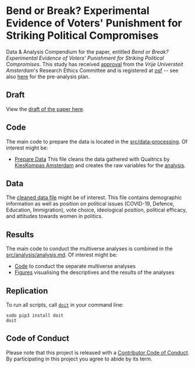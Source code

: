 # Bend or Break? Experimental Evidence of Voters' Punishment for Striking Political Compromises

Data &amp; Analysis Compendium for the paper, entitled _Bend or Break? Experimental Evidence of Voters' Punishment for Striking Political Compromises_. 
This study has received [approval](docs/EthicalApproval.pdf) from the _Vrije Universteit Amsterdam_'s Research Ethics Committee and is registered at [osf](https://osf.io/kvtzp/) -- see also [here](docs/pap/compromise-punishment-pap.pdf) for the pre-analysis plan.

## Draft
View the [draft of the paper here](report/draft.pdf).

## Code
The main code to prepare the data is located in the [src/data-processing](src/data-processing/). 
Of interest might be:

* [Prepare Data](src/data-processing/prep_data.md) This file cleans the data gathered with Qualtrics by [KiesKompas Amsterdam](https://www.kieskompas.nl/en/) and creates the raw variables for the [analysis](src/analysis/Analysis.md).

## Data

The [cleaned data file](data/intermediate/cleaned_data.RData) might be of interest.  This file contains demographic information as well as position on political issues (COVID-19, Defence, Education, Immigration), vote choice, ideological position, political efficacy, and attitudes towards women in politics. 

## Results

The main code to conduct the multiverse analyses is combined in the [src/analysis/analysis.md](src/analysis/Analysis.md). 
Of interest might be:
* [Code](src/analysis/) to conduct the separate multiverse analyses
* [Figures](report/figures) visualising the descriptives and the results of the analyses 

## Replication 

To run all scripts, call [`doit`](https://github.com/ccs-amsterdam/ccs-compendium) in your command line:

```
sudo pip3 install doit
doit
```

## Code of Conduct

Please note that this project is released with a [Contributor Code of
Conduct](CODE_OF_CONDUCT.md). By participating in this project you agree to
abide by its term.